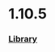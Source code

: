 # 1.10.5

### [Library]([https://github.com/EfkanGuvenir/library/tree/FastLED](https://github.com/adafruit/Adafruit_NeoPixel))

